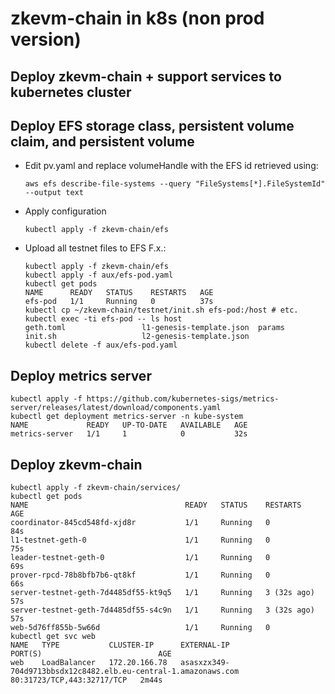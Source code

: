 # zkevm-chain in k8s (non prod version)
## Deploy zkevm-chain + support services to kubernetes cluster

## Deploy EFS storage class, persistent volume claim, and persistent volume
   - Edit pv.yaml and replace volumeHandle with the EFS id retrieved using:
     ```
     aws efs describe-file-systems --query "FileSystems[*].FileSystemId" --output text
     ```
   - Apply configuration
     ```
     kubectl apply -f zkevm-chain/efs
     ```
   - Upload all testnet files to EFS
     F.x.:
     ```
     kubectl apply -f zkevm-chain/efs
     kubectl apply -f aux/efs-pod.yaml
     kubectl get pods
     NAME      READY   STATUS    RESTARTS   AGE
     efs-pod   1/1     Running   0          37s
     kubectl cp ~/zkevm-chain/testnet/init.sh efs-pod:/host # etc.
     kubectl exec -ti efs-pod -- ls host
     geth.toml                 l1-genesis-template.json  params
     init.sh                   l2-genesis-template.json
     kubectl delete -f aux/efs-pod.yaml
     ```
     
## Deploy metrics server
   ```
   kubectl apply -f https://github.com/kubernetes-sigs/metrics-server/releases/latest/download/components.yaml
   kubectl get deployment metrics-server -n kube-system
   NAME             READY   UP-TO-DATE   AVAILABLE   AGE
   metrics-server   1/1     1            0           32s
   ```

## Deploy zkevm-chain
   ```
   kubectl apply -f zkevm-chain/services/
   kubectl get pods
   NAME                                   READY   STATUS    RESTARTS      AGE
   coordinator-845cd548fd-xjd8r           1/1     Running   0             84s
   l1-testnet-geth-0                      1/1     Running   0             75s
   leader-testnet-geth-0                  1/1     Running   0             69s
   prover-rpcd-78b8bfb7b6-qt8kf           1/1     Running   0             66s
   server-testnet-geth-7d4485df55-kt9q5   1/1     Running   3 (32s ago)   57s
   server-testnet-geth-7d4485df55-s4c9n   1/1     Running   3 (32s ago)   57s
   web-5d76ff855b-5w66d                   1/1     Running   0  
   kubectl get svc web
   NAME   TYPE           CLUSTER-IP      EXTERNAL-IP                                                                        PORT(S)                          AGE
   web    LoadBalancer   172.20.166.78   asasxzx349-704d9713bbsdx12c8482.elb.eu-central-1.amazonaws.com   80:31723/TCP,443:32717/TCP   2m44s
   ```
